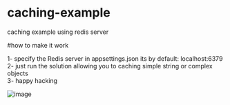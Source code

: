 # caching-example
caching example using redis server

#how to make it work

1- specify the Redis server in appsettings.json its by default: localhost:6379<br/>
2- just run the solution allowing you to caching simple string or complex objects<br/>
3- happy hacking <br/>

![image](https://user-images.githubusercontent.com/10381246/117501942-726b1c00-af87-11eb-9eb7-ad0e5fee51bf.png)

